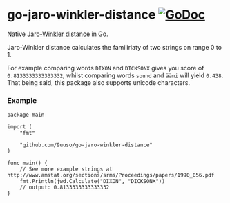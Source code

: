 go-jaro-winkler-distance [![GoDoc](https://godoc.org/github.com/9uuso/go-jaro-winkler-distance?status.png)](https://godoc.org/github.com/9uuso/go-jaro-winkler-distance)
=====

Native [Jaro-Winkler distance](https://en.wikipedia.org/wiki/Jaro%E2%80%93Winkler_distance) in Go.

Jaro-Winkler distance calculates the familiriaty of two strings on range 0 to 1.

For example comparing words `DIXON` and `DICKSONX` gives you score of `0.8133333333333332`, whilst comparing words `sound` and `ääni` will yield `0.438`. That being said, this package also supports unicode characters.

### Example

	package main

	import (
		"fmt"

		"github.com/9uuso/go-jaro-winkler-distance"
	)

	func main() {
		// See more example strings at http://www.amstat.org/sections/srms/Proceedings/papers/1990_056.pdf
		fmt.Println(jwd.Calculate("DIXON", "DICKSONX"))
		// output: 0.8133333333333332
	}
